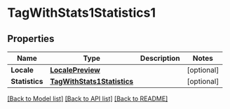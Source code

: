 # TagWithStats1Statistics1

## Properties

Name | Type | Description | Notes
------------ | ------------- | ------------- | -------------
**Locale** | [**LocalePreview**](LocalePreview.md) |  | [optional] 
**Statistics** | [**TagWithStats1Statistics**](TagWithStats1Statistics.md) |  | [optional] 

[[Back to Model list]](../README.md#documentation-for-models) [[Back to API list]](../README.md#documentation-for-api-endpoints) [[Back to README]](../README.md)


